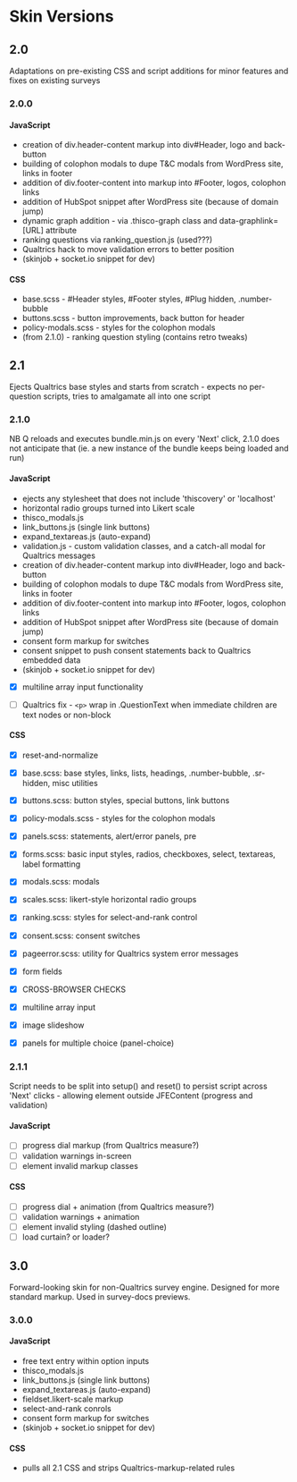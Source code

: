 # Skin Versions

## 2.0

Adaptations on pre-existing CSS and script additions for minor features and fixes on existing surveys

### 2.0.0

#### JavaScript

- creation of div.header-content markup into div#Header, logo and back-button
- building of colophon modals to dupe T&C modals from WordPress site, links in footer
- addition of div.footer-content into markup into #Footer, logos, colophon links
- addition of HubSpot snippet after WordPress site (because of domain jump)
- dynamic graph addition - via .thisco-graph class and data-graphlink=[URL] attribute
- ranking questions via ranking_question.js (used???)
- Qualtrics hack to move validation errors to better position
- (skinjob + socket.io snippet for dev)

#### CSS

- base.scss - #Header styles, #Footer styles, #Plug hidden, .number-bubble 
- buttons.scss - button improvements, back button for header
- policy-modals.scss - styles for the colophon modals
- (from 2.1.0) - ranking question styling (contains retro tweaks)

## 2.1

Ejects Qualtrics base styles and starts from scratch - expects no per-question scripts, tries to amalgamate all into one script

### 2.1.0

NB Q reloads and executes bundle.min.js on every 'Next' click, 2.1.0 does not anticipate that (ie. a new instance of the bundle keeps being loaded and run)

#### JavaScript

- ejects any stylesheet that does not include 'thiscovery' or 'localhost'
- horizontal radio groups turned into Likert scale
- thisco_modals.js
- link_buttons.js (single link buttons)
- expand_textareas.js (auto-expand)
- validation.js - custom validation classes, and a catch-all modal for Qualtrics messages
- creation of div.header-content markup into div#Header, logo and back-button
- building of colophon modals to dupe T&C modals from WordPress site, links in footer
- addition of div.footer-content into markup into #Footer, logos, colophon links
- addition of HubSpot snippet after WordPress site (because of domain jump)
- consent form markup for switches
- consent snippet to push consent statements back to Qualtrics embedded data
- (skinjob + socket.io snippet for dev)
- [x] multiline array input functionality
- [ ] Qualtrics fix - `<p>` wrap in .QuestionText when immediate children are text nodes or non-block


#### CSS

- [x] reset-and-normalize
- [x] base.scss: base styles, links, lists, headings, .number-bubble, .sr-hidden, misc utilities
- [x] buttons.scss: button styles, special buttons, link buttons
- [x] policy-modals.scss - styles for the colophon modals
- [x] panels.scss: statements, alert/error panels, pre
- [x] forms.scss: basic input styles, radios, checkboxes, select, textareas, label formatting
- [x] modals.scss: modals
- [x] scales.scss: likert-style horizontal radio groups
- [x] ranking.scss: styles for select-and-rank control
- [x] consent.scss: consent switches
- [x] pageerror.scss: utility for Qualtrics system error messages
- [x] form fields
- [x] CROSS-BROWSER CHECKS
- [x] multiline array input
- [x] image slideshow
- [x] panels for multiple choice (panel-choice)


### 2.1.1

Script needs to be split into setup() and reset() to persist script across 'Next' clicks - allowing element outside JFEContent (progress and validation)

#### JavaScript

- [ ] progress dial markup (from Qualtrics measure?)
- [ ] validation warnings in-screen
- [ ] element invalid markup classes

#### CSS

- [ ] progress dial + animation (from Qualtrics measure?)
- [ ] validation warnings + animation
- [ ] element invalid styling (dashed outline)
- [ ] load curtain? or loader?

## 3.0

Forward-looking skin for non-Qualtrics survey engine. Designed for more standard markup. Used in survey-docs previews.

### 3.0.0

#### JavaScript

- free text entry within option inputs
- thisco_modals.js
- link_buttons.js (single link buttons)
- expand_textareas.js (auto-expand)
- fieldset.likert-scale markup
- select-and-rank conrols
- consent form markup for switches
- (skinjob + socket.io snippet for dev)

#### CSS

- pulls all 2.1 CSS and strips Qualtrics-markup-related rules